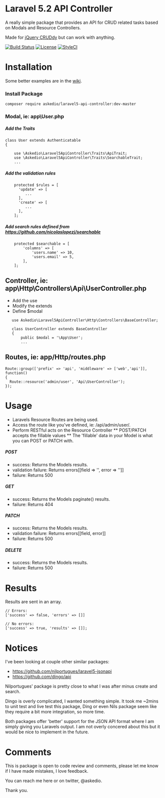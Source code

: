 

# Laravel 5.2 API Controller
A really simple package that provides an API for CRUD related tasks based on Modals and Resource Controllers.

Made for [jQuery CRUDdy](https://github.com/Askedio/jQuery-Cruddy) but can work with anything.

[![Build Status](https://img.shields.io/travis/askedio/laravel5-api-controller/master.svg?style=flat-square)](https://travis-ci.org/askedio/laravel5-api-controller)
[![License](https://img.shields.io/packagist/l/askedio/laravel5-api-controller.svg?style=flat-square)](LICENSE)
[![StyleCI](https://styleci.io/repos/52752552/shield)](https://styleci.io/repos/52752552)




# Installation
Some better examples are in the [wiki](https://github.com/Askedio/Laravel5-API-Controller/wiki).

### Install Package
~~~
composer require askedio/laravel5-api-controller:dev-master
~~~

### Modal, ie: app\User.php
##### Add the Traits
~~~
class User extends Authenticatable
{
   
    use \Askedio\Laravel5ApiController\Traits\ApiTrait;
    use \Askedio\Laravel5ApiController\Traits\SearchableTrait;
    ...
~~~
##### Add the validation rules
~~~
    protected $rules = [
      'update' => [
         ...
      ],
      'create' => [
         ...
      ],
    ];
~~~
##### Add search rules defined from https://github.com/nicolaslopezj/searchable 
~~~
    protected $searchable = [
        'columns' => [
            'users.name' => 10,
            'users.email' => 5,
        ],
    ];
~~~

## Controller, ie: app\Http\Controllers\Api\UserController.php
* Add the use
* Modify the extends
* Define $modal
~~~
   use Askedio\Laravel5ApiController\Http\Controllers\BaseController;

   class UserController extends BaseController
   {
       public $modal = '\App\User';
       ...
~~~

## Routes, ie: app/Http/routes.php
~~~
Route::group(['prefix' => 'api', 'middleware' => ['web','api']], function()
{
  Route::resource('admin/user', 'Api\UserController');
});
~~~


# Usage
* Laravels Resource Routes are being used.
* Access the route like you've defined, ie: /api/admin/user/.
* Perform RESTful acts on the Resource Controller
** POST/PATCH accepts the fillable values
** The 'fillable' data in your Model is what you can POST or PATCH with.

##### POST
* success: Returns the Models results.
* validation failure: Returns errors[[field => '', error => '']]
* failure: Returns 500

##### GET
* success: Returns the Models paginate() results.
* failure: Returns 404

##### PATCH
* success: Returns the Models results.
* validation failure: Returns errors[[field, error]]
* failure: Returns 500

##### DELETE
* success: Returns the Models results.
* failure: Returns 500

# Results
Results are sent in an array.
~~~
// Errors:
['success' => false, 'errors' => []]

// No errors:
['success' => true, 'results' => []];
~~~


# Notices
I've been looking at couple other similar packages:
* https://github.com/nilportugues/laravel5-jsonapi
* https://github.com/dingo/api

Nilportugues' package is pretty close to what I was after minus create and search. 

Dingo is overly complicated, I wanted something simple. It took me ~2mins to unit test and live test this package, Ding or even Nils package seem like they require a bit more integration, so more time.

Both packages offer 'better' support for the JSON API format where I am simply giving you Laravels output. I am not overly concered about this but it would be nice to implement in the future.

# Comments
This is package is open to code review and comments, please let me know if I have made mistakes, I love feedback.

You can reach me here or on twitter, @askedio.

Thank you.


